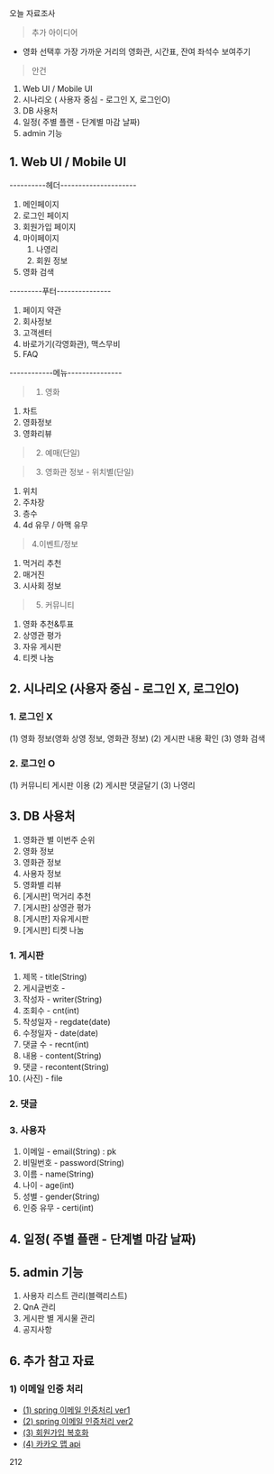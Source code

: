 오늘 자료조사

> 추가 아이디어

- 영화 선택후 가장 가까운 거리의 영화관, 시간표, 잔여 좌석수 보여주기

> 안건

1. Web UI / Mobile UI
3. 시나리오 ( 사용자 중심 - 로그인 X, 로그인O)
4. DB 사용처
5. 일정( 주별 플랜 - 단계별 마감 날짜)
6. admin 기능



## 1. Web UI / Mobile UI

----------헤더---------------------
1. 메인페이지
2. 로그인 페이지
3. 회원가입 페이지
4. 마이페이지
	1) 나영리
	2) 회원 정보
5. 영화 검색



---------푸터---------------
1. 페이지 약관
2. 회사정보
3. 고객센터
4. 바로가기(각영화관), 맥스무비
5. FAQ



------------메뉴--------------- 



> 1. 영화
1. 차트
2. 영화정보
3. 영화리뷰

> 2. 예매(단일)

> 3. 영화관 정보 - 위치별(단일)
1. 위치
2. 주차장
3. 층수
4. 4d 유무 / 아맥 유무

> 4.이벤트/정보

1. 먹거리 추천
2. 매거진
 3. 시사회 정보

> 5. 커뮤니티
1. 영화 추천&투표
2. 상영관 평가
3. 자유 게시판
4. 티켓 나눔 

## 2. 시나리오 (사용자 중심 - 로그인 X, 로그인O)

### 1. 로그인 X 

(1) 영화 정보(영화 상영 정보, 영화관 정보)
(2) 게시판 내용 확인
(3) 영화 검색

### 2. 로그인 O

(1) 커뮤니티 게시판 이용
(2) 게시판 댓글달기
(3) 나영리

## 3. DB 사용처

1. 영화관 별 이번주 순위
2. 영화 정보
3. 영화관 정보
4. 사용자 정보
5. 영화별 리뷰
6. [게시판] 먹거리 추천
7. [게시판] 상영관 평가
8. [게시판] 자유게시판
9. [게시판] 티켓 나눔

### 1. 게시판

1. 제목 - title(String)
2. 게시글번호 - 
3. 작성자 - writer(String)
4. 조회수 - cnt(int)
5. 작성일자 - regdate(date)
6. 수정일자 - date(date)
7. 댓글 수 - recnt(int)
8. 내용 - content(String)
9. 댓글 - recontent(String)
10. (사진) - file

### 2. 댓글

### 3. 사용자
 
1. 이메일 - email(String) : pk
2. 비밀번호 - password(String)
3. 이름 - name(String)
4. 나이 - age(int)
5. 성별 - gender(String)
6. 인증 유무 - certi(int)



## 4. 일정( 주별 플랜 - 단계별 마감 날짜)

## 5. admin 기능

1. 사용자 리스트 관리(블랙리스트)
2. QnA 관리
3. 게시판 별 게시물 관리
4. 공지사항


## 6. 추가 참고 자료

### 1) 이메일 인증 처리

- [(1) spring 이메일 인증처리 ver1](https://handcoding.tistory.com/114)
- [(2) spring 이메일 인증처리 ver2](https://thiago6.tistory.com/38)
- [(3) 회원가입 복호화](https://backend-intro.vlpt.us/3/)
- [(4) 카카오 맵 api](http://apis.map.daum.net/web/guide/)

212

<!--stackedit_data:
eyJoaXN0b3J5IjpbLTEzMzU3MzI0NTIsLTkyMTg1MDQ4NiwtMT
Y4MDU4MDc2Myw0MjgzMzE5MDcsLTQzNzcwMzA2Ml19
-->